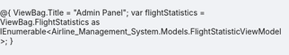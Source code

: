 @{
    ViewBag.Title = "Admin Panel";
    var flightStatistics = ViewBag.FlightStatistics as IEnumerable<Airline_Management_System.Models.FlightStatisticViewModel>;
}

<!DOCTYPE html>
<html>
<head>
    <meta name="viewport" content="width=device-width, initial-scale=1.0">
    <title>@ViewBag.Title</title>
    <link href="https://fonts.googleapis.com/css2?family=Inter:wght@400;600&display=swap" rel="stylesheet">
    <style>
        /* --- CORRECTED Base Layout --- */
        html, body {
            margin: 0;
            padding: 0;
            height: 100%; /* Critical: Ensures the body takes up the full viewport height */
            font-family: 'Inter', sans-serif;
            background-color: #f0f2f5;
        }

        /* The main container that holds the sidebar and content */
        .page-wrapper {
            display: flex;
            height: 100%; /* Ensures this container also takes up the full height */
            box-sizing: border-box;
        }

        /* --- Sidebar Styling --- */
        .admin-sidebar {
            width: 250px;
            background: linear-gradient(135deg, #2c3e50, #34495e);
            color: #ecf0f1;
            padding: 30px 20px;
            box-shadow: 2px 0 10px rgba(0,0,0,0.1);
            /* Removed 'position: sticky' to avoid potential conflicts */
        }

        .admin-sidebar h3 {
            font-size: 24px;
            font-weight: 600;
            margin-bottom: 40px;
            letter-spacing: 0.5px;
            text-align: center;
        }

        .admin-sidebar nav a {
            display: block;
            color: #ecf0f1;
            text-decoration: none;
            font-size: 16px;
            padding: 12px 15px;
            margin-bottom: 10px;
            border-radius: 8px;
            transition: background 0.3s ease;
        }

        .admin-sidebar nav a:hover {
            background-color: rgba(255, 255, 255, 0.1);
        }
        
        /* --- Main Content Styling --- */
        .admin-main-content {
            flex: 1; /* Allows the main content to grow and fill the rest of the space */
            padding: 40px;
            overflow-y: auto; /* Allows scrolling within the content area if it's too long */
        }
        
        .admin-main-content h2 {
            font-size: 32px;
            font-weight: 600;
            color: #333;
            margin-bottom: 10px;
        }
        
        .admin-main-content p {
            font-size: 16px;
            color: #555;
            margin-bottom: 30px;
        }

        /* --- Statistics Card Styling --- */
        .statistics-card {
            background-color: #fff;
            border-radius: 12px;
            box-shadow: 0 4px 12px rgba(0,0,0,0.05);
            padding: 30px;
        }
        
        .statistics-card h3 {
            text-align: center;
            font-size: 22px;
            color: #333;
            margin-bottom: 30px;
            border-bottom: 1px solid #e0e0e0;
            padding-bottom: 15px;
        }
        
        /* --- Bar Chart Styling --- */
        .bar-chart-container {
            display: flex;
            flex-direction: row;
            align-items: flex-end;
            gap: 20px;
            height: 300px;
            position: relative;
            padding-bottom: 20px;
            border-bottom: 2px solid #ccc;
        }

        .y-axis-labels {
            display: flex;
            flex-direction: column-reverse;
            justify-content: space-between;
            height: 100%;
            padding-right: 10px;
            text-align: right;
            width: 40px;
            font-size: 12px;
            color: #777;
        }

        .y-axis-labels div {
            position: relative;
        }

        .y-axis-labels div::after {
            content: '';
            position: absolute;
            top: 50%;
            right: -10px;
            width: 10px;
            height: 1px;
            background-color: #eee;
        }

        .chart-grid {
            display: flex;
            align-items: flex-end;
            height: 100%;
            flex: 1;
            gap: 15px;
        }

        .chart-bar-wrapper {
            position: relative;
            flex: 1;
            height: 100%;
            text-align: center;
            display: flex;
            flex-direction: column-reverse;
            align-items: center;
        }

        .chart-bar {
            background-color: #3498db;
            width: 80%;
            min-height: 5px;
            border-radius: 5px 5px 0 0;
            transition: height 0.5s ease-in-out;
        }

        .chart-bar:hover {
            background-color: #2980b9;
        }

        .bar-tooltip {
            position: absolute;
            bottom: calc(100% + 5px);
            left: 50%;
            transform: translateX(-50%);
            background: rgba(0,0,0,0.85);
            color: #fff;
            padding: 5px 10px;
            border-radius: 5px;
            white-space: nowrap;
            opacity: 0;
            transition: opacity 0.3s ease;
            pointer-events: none;
            z-index: 10;
        }
        
        .chart-bar-wrapper:hover .bar-tooltip {
            opacity: 1;
        }
        
        .x-axis-label {
            position: absolute;
            bottom: -25px;
            font-size: 12px;
            color: #555;
            white-space: nowrap;
            overflow: hidden;
            text-overflow: ellipsis;
            max-width: 100%;
        }

        .no-data-message {
            text-align: center;
            padding: 50px;
            color: #777;
            font-size: 18px;
        }
    </style>
</head>
<body>
    <div class="page-wrapper">
        <div class="admin-sidebar">
            <h3>Admin Menu</h3>
            <nav>
                <a href="@Url.Action("AdminPanel", "Admin")">Admin Panel</a>
                <a href="@Url.Action("AddFlight", "Admin")">Add Flight</a>
                <a href="@Url.Action("PassengerInfo", "Admin")">Passenger Info</a>
                <a href="@Url.Action("Flights", "Admin")">Manage Flights</a>
                <a href="@Url.Action("Index", "Home")">Back to Home</a>
            </nav>
        </div>

        <div class="admin-main-content">
            <h2>Welcome to Admin Panel!</h2>
            <p>Use the left menu to manage routes, flights, and passengers efficiently.</p>

            <div class="statistics-card">
                <h3>Flights per Route Statistics</h3>
                @if (flightStatistics != null && flightStatistics.Any())
                {
                    var maxCount = flightStatistics.Max(s => s.FlightCount);
                    if (maxCount == 0) { maxCount = 1; }

                    <div class="bar-chart-container">
                        <div class="y-axis-labels">
                            <div>@maxCount</div>
                            <div>@Math.Round((double)maxCount * 0.75)</div>
                            <div>@Math.Round((double)maxCount * 0.5)</div>
                            <div>@Math.Round((double)maxCount * 0.25)</div>
                            <div>0</div>
                        </div>
                        <div class="chart-grid">
                            @foreach (var stat in flightStatistics)
                            {
                                var barHeight = (int)Math.Round((double)stat.FlightCount / maxCount * 100);
                                <div class="chart-bar-wrapper">
                                    <div class="chart-bar" style="height: @barHeight%;"></div>
                                    <div class="bar-tooltip">@stat.FlightCount flight@(stat.FlightCount > 1 ? "s" : "")</div>
                                    <div class="x-axis-label">@stat.RouteName</div>
                                </div>
                            }
                        </div>
                    </div>
                }
                else
                {
                    <div class="no-data-message">No flight data available to display.</div>
                }
            </div>
        </div>
    </div>
</body>
</html>
